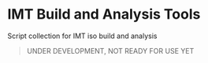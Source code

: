 # IMT Build and Analysis Tools

Script collection for IMT iso build and analysis

>  UNDER DEVELOPMENT, NOT READY FOR USE YET
